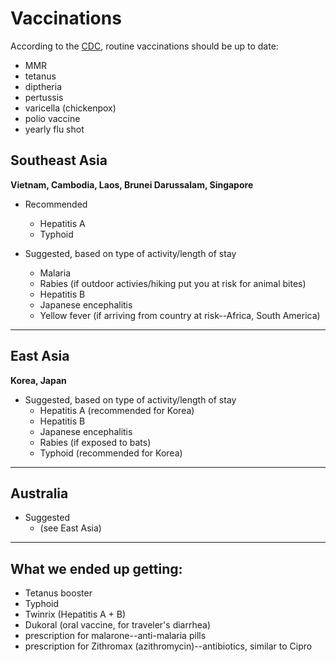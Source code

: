 # Vaccinations

According to the [CDC](http://wwwnc.cdc.gov/travel/), routine vaccinations should be up to date: 
* MMR
* tetanus
* diptheria
* pertussis
* varicella (chickenpox)
* polio vaccine
* yearly flu shot

## Southeast Asia
**Vietnam, Cambodia, Laos, Brunei Darussalam, Singapore**

* Recommended
  * Hepatitis A
  * Typhoid
  
* Suggested, based on type of activity/length of stay
  * Malaria
  * Rabies (if outdoor activies/hiking put you at risk for animal bites)
  * Hepatitis B 
  * Japanese encephalitis
  * Yellow fever (if arriving from country at risk--Africa, South America)

<hr />  

## East Asia
**Korea, Japan**

* Suggested, based on type of activity/length of stay
  * Hepatitis A (recommended for Korea)
  * Hepatitis B
  * Japanese encephalitis
  * Rabies (if exposed to bats)
  * Typhoid (recommended for Korea)

<hr />

## Australia
* Suggested
  * (see East Asia)

<hr />

## What we ended up getting:
* Tetanus booster
* Typhoid
* Twinrix (Hepatitis A + B)
* Dukoral (oral vaccine, for traveler's diarrhea)
* prescription for malarone--anti-malaria pills
* prescription for Zithromax (azithromycin)--antibiotics, similar to Cipro
